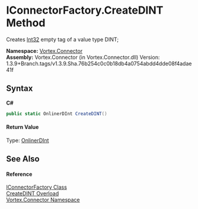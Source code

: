 # IConnectorFactory.CreateDINT Method 
 

Creates <a href="https://docs.microsoft.com/dotnet/api/system.int32" target="_blank">Int32</a> empty tag of a value type DINT;

**Namespace:**&nbsp;<a href="N_Vortex_Connector.md">Vortex.Connector</a><br />**Assembly:**&nbsp;Vortex.Connector (in Vortex.Connector.dll) Version: 1.3.9+Branch.tags/v1.3.9.Sha.76b254c0c0b18db4a0754abdd4dde08f4adae41f

## Syntax

**C#**<br />
``` C#
public static OnlinerDInt CreateDINT()
```


#### Return Value
Type: <a href="T_Vortex_Connector_ValueTypes_OnlinerDInt.md">OnlinerDInt</a><br />

## See Also


#### Reference
<a href="T_Vortex_Connector_IConnectorFactory.md">IConnectorFactory Class</a><br /><a href="Overload_Vortex_Connector_IConnectorFactory_CreateDINT.md">CreateDINT Overload</a><br /><a href="N_Vortex_Connector.md">Vortex.Connector Namespace</a><br />